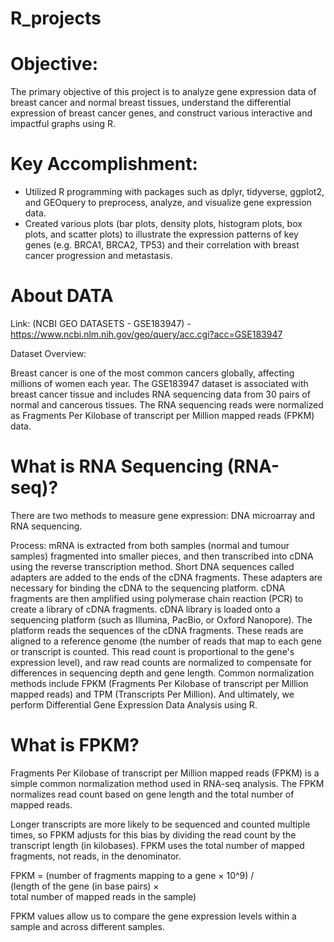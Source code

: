 # R_projects

# Objective:

The primary objective of this project is to analyze gene expression data of breast cancer and normal breast tissues, understand the differential expression of breast cancer genes, and construct various interactive and impactful graphs using R.
# Key Accomplishment: 

- Utilized R programming with packages such as dplyr, tidyverse, ggplot2, and GEOquery to preprocess, analyze, and visualize gene expression data.
- Created various plots (bar plots, density plots, histogram plots, box plots, and scatter plots) to illustrate the expression patterns of key genes (e.g. BRCA1, BRCA2, TP53) and their correlation with breast cancer progression and metastasis.
  
# About DATA 

Link: (NCBI GEO DATASETS - GSE183947) - https://www.ncbi.nlm.nih.gov/geo/query/acc.cgi?acc=GSE183947

Dataset Overview: 

Breast cancer is one of the most common cancers globally, affecting millions of women each year. The GSE183947 dataset is associated with breast cancer tissue and includes RNA sequencing data from 30 pairs of normal and cancerous tissues. The RNA sequencing reads were normalized as Fragments Per Kilobase of transcript per Million mapped reads (FPKM) data.

# What is RNA Sequencing (RNA-seq)? 

There are two methods to measure gene expression: DNA microarray and RNA sequencing. 

Process: mRNA is extracted from both samples (normal and tumour samples) fragmented into smaller pieces, and then transcribed into cDNA using the reverse transcription method. Short DNA sequences called adapters are added to the ends of the cDNA fragments. These adapters are necessary for binding the cDNA to the sequencing platform. cDNA fragments are then amplified using polymerase chain reaction (PCR) to create a library of cDNA fragments. cDNA library is loaded onto a sequencing platform (such as Illumina, PacBio, or Oxford Nanopore). The platform reads the sequences of the cDNA fragments. These reads are aligned to a reference genome (the number of reads that map to each gene or transcript is counted. This read count is proportional to the gene's expression level), and raw read counts are normalized to compensate for differences in sequencing depth and gene length. Common normalization methods include FPKM (Fragments Per Kilobase of transcript per Million mapped reads) and TPM (Transcripts Per Million). And ultimately, we perform Differential Gene Expression Data Analysis using R.

# What is FPKM?  

Fragments Per Kilobase of transcript per Million mapped reads (FPKM) is a simple common normalization method used in RNA-seq analysis. The FPKM normalizes read count based on gene length and the total number of mapped reads. 

Longer transcripts are more likely to be sequenced and counted multiple times, so FPKM adjusts for this bias by dividing the read count by the transcript length (in kilobases). FPKM uses the total number of mapped fragments, not reads, in the denominator. 

FPKM =    (number of fragments mapping to a gene × 10^9) / (length of the gene (in base pairs) × total number of mapped reads in the sample)

FPKM values allow us to compare the gene expression levels within a sample and across different samples.

 













